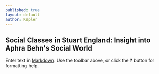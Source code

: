 ```yaml
---
published: true
layout: default
author: Kepler
---
```

## Social Classes in Stuart England: Insight into Aphra Behn's Social World

Enter text in [Markdown](http://daringfireball.net/projects/markdown/). Use the toolbar above, or click the **?** button for formatting help.
